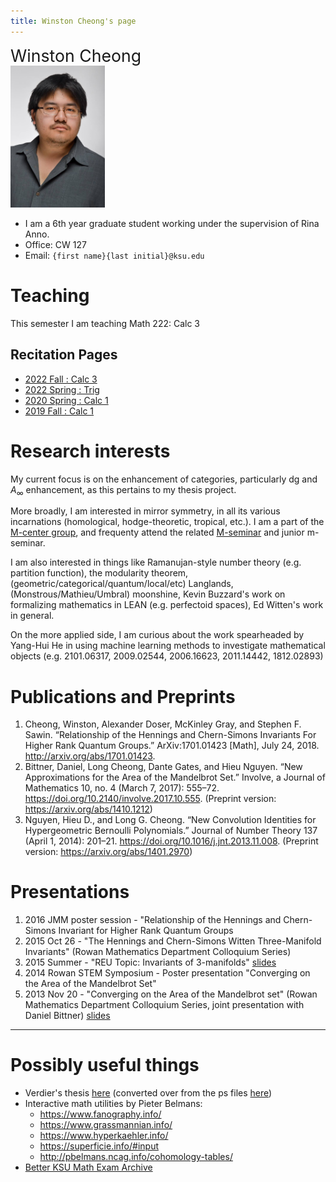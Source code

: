 ```yaml
---
title: Winston Cheong's page
---
```


<head>
<style>
  .name {
    font-size: 20pt
  }
  a:visited {
    color: darkorchid
  }
  .column {
    float: left; 
    width: 50%;
  }
  .pic {
    width: 50%;
  }
</style>
</head>


<div class="name">Winston Cheong</div>

<div class="pic">

  <!-- ![profile](./assets/profile_pic.jpg) -->

  <!-- Not sure how to make compiler spit out the right output. Will just manually change output -->
  <img src="./assets/profile_pic.jpg" alt="profile pic" style="width:151px;"/>
</div>

* I am a 6th year graduate student working under the supervision of Rina Anno. 
* Office: CW 127
* Email: `{first name}{last initial}@ksu.edu`

# Teaching

This semester I am teaching Math 222: Calc 3

## Recitation Pages

* [2022 Fall : Calc 3](./recit/2022fall/)
* [2022 Spring : Trig](./recit/2022spring/)
* [2020 Spring : Calc 1](https://math.ksu.edu/~winstonc/recit/2020spring/)
* [2019 Fall : Calc 1](https://math.ksu.edu/~winstonc/recit/2019fall/)

# Research interests

My current focus is on the enhancement of categories, particularly dg and $A_\infty$ enhancement, as this pertains to my thesis project.

More broadly, I am interested in mirror symmetry, in all its various incarnations (homological, hodge-theoretic, tropical, etc.).
I am a part of the [M-center group](https://math.ksu.edu/research/m-center/), and frequenty attend the related [M-seminar](https://www.math.ksu.edu/research/m-center/seminars.html) and junior m-seminar.

I am also interested in things like Ramanujan-style number theory (e.g. partition function), the modularity theorem, (geometric/categorical/quantum/local/etc) Langlands, (Monstrous/Mathieu/Umbral) moonshine, Kevin Buzzard's work on formalizing mathematics in LEAN (e.g. perfectoid spaces), Ed Witten's work in general.

On the more applied side, I am curious about the work spearheaded by Yang-Hui He in using machine learning methods to investigate mathematical objects (e.g. 2101.06317, 2009.02544, 2006.16623, 2011.14442, 1812.02893)

# Publications and Preprints

1. Cheong, Winston, Alexander Doser, McKinley Gray, and Stephen F. Sawin. “Relationship of the Hennings and Chern-Simons Invariants For Higher Rank Quantum Groups.” ArXiv:1701.01423 [Math], July 24, 2018. <http://arxiv.org/abs/1701.01423>.
2. Bittner, Daniel, Long Cheong, Dante Gates, and Hieu Nguyen. “New Approximations for the Area of the Mandelbrot Set.” Involve, a Journal of Mathematics 10, no. 4 (March 7, 2017): 555–72. <https://doi.org/10.2140/involve.2017.10.555>. (Preprint version: <https://arxiv.org/abs/1410.1212>)
3. Nguyen, Hieu D., and Long G. Cheong. “New Convolution Identities for Hypergeometric Bernoulli Polynomials.” Journal of Number Theory 137 (April 1, 2014): 201–21. <https://doi.org/10.1016/j.jnt.2013.11.008>. (Preprint version: <https://arxiv.org/abs/1401.2970>)

# Presentations

1. 2016 JMM poster session - "Relationship of the Hennings and Chern-Simons Invariant for Higher Rank Quantum Groups 
2. 2015 Oct 26 - "The Hennings and Chern-Simons Witten Three-Manifold Invariants" (Rowan Mathematics Department Colloquium Series)
3. 2015 Summer - "REU Topic: Invariants of 3-manifolds" [slides](files/reu-presentation.pdf)
4. 2014 Rowan STEM Symposium - Poster presentation "Converging on the Area of the Mandelbrot Set"
5. 2013 Nov 20 - "Converging on the Area of the Mandelbrot set" (Rowan Mathematics Department Colloquium Series, joint presentation with Daniel Bittner) [slides](files/mandelbrot_presentation.pdf)

<!-- # Awards

* Rowan's "2016 Dean's Outstanding Senior Awards": <https://csm.rowan.edu/students/dosa/dosa2016.html>
* Dean's Recognition Award (2016?)
* Outstanding Junior Scholarship recipient (2014?)
* Rowan's "College of Science and Mathematics STEM Excellence in Research Award" for poster presentation at 2014 Rowan Stem Symposium. (find link to...)
 -->
-----

<!-- # Data recovery -->

<!-- * Past MIT Integration bee qualifiers, retypeset: <https://www.overleaf.com/read/mfzyzpqfsdws> -->
<!-- * Older KSU quals (before Fall 2015): <https://github.com/winstoncheong/KSU-Quals/tree/main/older-system> -->

# Possibly useful things

* Verdier's thesis [here](./files/verdier_thesis.pdf) (converted over from the ps files [here](https://webusers.imj-prg.fr/~georges.maltsiniotis/jlv.html))
* Interactive math utilities by Pieter Belmans:
    * https://www.fanography.info/
    * https://www.grassmannian.info/
    * https://www.hyperkaehler.info/
    * https://superficie.info/#input
    * http://pbelmans.ncag.info/cohomology-tables/
* [Better KSU Math Exam Archive](https://winstoncheong.github.io/Better-KSU-Math-Exam-Archive/)
<!-- * Bookmarks repo... -->

<!-- ## KSU Quals retypset

I have retypeset the qual problems, for better viewing and workthrough.
Do let me know if any errors are spotted.
The original exam files can be found at <https://github.com/winstoncheong/KSU-Quals>.
  
* Topology qual (2015 June--2021 August) [here](./files/topology-current.pdf)
* Algebra qual (2015 June--2021 August) [here](./files/algebra-current.pdf)
* Analysis qual (2015 June--2021 August) [here](./files/analysis-current.pdf)
* Geometry of Manifolds qual (1994 Fall--2003 Fall) [here](./files/geometry-of-manifolds.pdf)
 -->